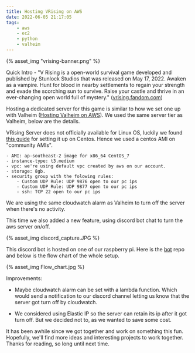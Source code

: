 ```yaml
---
title: Hosting VRising on AWS
date: 2022-06-05 21:17:05
tags:
    - aws
    - ec2
    - python
    - valheim
---
```


{% asset_img "vrising-banner.png" %}

Quick Intro - "V Rising is a open-world survival game developed and published by Stunlock Studios that was released on May 17, 2022. Awaken as a vampire. Hunt for blood in nearby settlements to regain your strength and evade the scorching sun to survive. Raise your castle and thrive in an ever-changing open world full of mystery." ([vrising.fandom.com](https://vrising.fandom.com/wiki/VRising_Wiki))

Hosting a dedicated server for this game is similar to how we set one up with Valheim ([Hosting Valheim on AWS](https://blog.tdinvoke.net/2021/03/07/Hosting-Valheim-on-AWS/)). We used the same server tier as Valheim, below are the details. 

VRising Server does not officially available for Linux OS, luckily we found [this guide](https://gameplay.tips/guides/v-rising-running-a-server-on-centos-linux.html) for setting it up on Centos. Hence we used a centos AMI on "community AMIs".

    - AMI: ap-southeast-2 image for x86_64 CentOS_7
    - instance-type: t3.medium   
    - vpc: we're using default vpc created by aws on our account.
    - storage: 8gb.
    - security group with the folowing rules:
        - Custom UDP Rule: UDP 9876 open to our pc ips
        - Custom UDP Rule: UDP 9877 open to our pc ips
        - ssh: TCP 22 open to our pc ips

We are using the same cloudwatch alarm as Valheim to turn off the server when there's no activity.

This time we also added a new feature, using discord bot chat to turn the aws server on/off. 

{% asset_img discord_capture.JPG %}

This discord bot is hosted on one of our raspberry pi. Here is the [bot](https://github.com/tduong10101/Vrising-aws) repo and below is the flow chart of the whole setup.

{% asset_img Flow_chart.jpg %}

Improvements: 

- Maybe cloudwatch alarm can be set with a lambda function. Which would send a notification to our discord channel letting us know that the server got turn off by cloudwatch. 

- We considered using Elastic IP so the server can retain its ip after it got turn off. But we decided not to, as we wanted to save some cost.

It has been awhile since we got together and work on something this fun. Hopefully, we'll find more ideas and interesting projects to work together. Thanks for reading, so long until next time.


